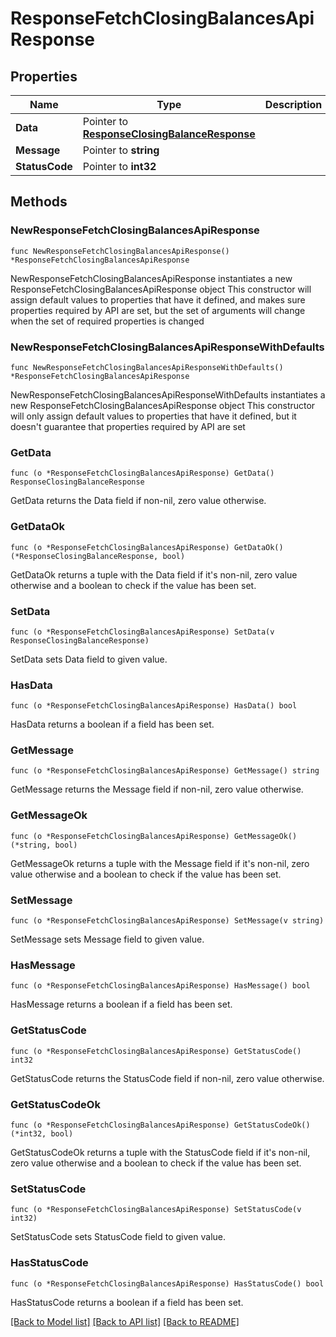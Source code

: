 # ResponseFetchClosingBalancesApiResponse

## Properties

Name | Type | Description | Notes
------------ | ------------- | ------------- | -------------
**Data** | Pointer to [**ResponseClosingBalanceResponse**](ResponseClosingBalanceResponse.md) |  | [optional] 
**Message** | Pointer to **string** |  | [optional] 
**StatusCode** | Pointer to **int32** |  | [optional] 

## Methods

### NewResponseFetchClosingBalancesApiResponse

`func NewResponseFetchClosingBalancesApiResponse() *ResponseFetchClosingBalancesApiResponse`

NewResponseFetchClosingBalancesApiResponse instantiates a new ResponseFetchClosingBalancesApiResponse object
This constructor will assign default values to properties that have it defined,
and makes sure properties required by API are set, but the set of arguments
will change when the set of required properties is changed

### NewResponseFetchClosingBalancesApiResponseWithDefaults

`func NewResponseFetchClosingBalancesApiResponseWithDefaults() *ResponseFetchClosingBalancesApiResponse`

NewResponseFetchClosingBalancesApiResponseWithDefaults instantiates a new ResponseFetchClosingBalancesApiResponse object
This constructor will only assign default values to properties that have it defined,
but it doesn't guarantee that properties required by API are set

### GetData

`func (o *ResponseFetchClosingBalancesApiResponse) GetData() ResponseClosingBalanceResponse`

GetData returns the Data field if non-nil, zero value otherwise.

### GetDataOk

`func (o *ResponseFetchClosingBalancesApiResponse) GetDataOk() (*ResponseClosingBalanceResponse, bool)`

GetDataOk returns a tuple with the Data field if it's non-nil, zero value otherwise
and a boolean to check if the value has been set.

### SetData

`func (o *ResponseFetchClosingBalancesApiResponse) SetData(v ResponseClosingBalanceResponse)`

SetData sets Data field to given value.

### HasData

`func (o *ResponseFetchClosingBalancesApiResponse) HasData() bool`

HasData returns a boolean if a field has been set.

### GetMessage

`func (o *ResponseFetchClosingBalancesApiResponse) GetMessage() string`

GetMessage returns the Message field if non-nil, zero value otherwise.

### GetMessageOk

`func (o *ResponseFetchClosingBalancesApiResponse) GetMessageOk() (*string, bool)`

GetMessageOk returns a tuple with the Message field if it's non-nil, zero value otherwise
and a boolean to check if the value has been set.

### SetMessage

`func (o *ResponseFetchClosingBalancesApiResponse) SetMessage(v string)`

SetMessage sets Message field to given value.

### HasMessage

`func (o *ResponseFetchClosingBalancesApiResponse) HasMessage() bool`

HasMessage returns a boolean if a field has been set.

### GetStatusCode

`func (o *ResponseFetchClosingBalancesApiResponse) GetStatusCode() int32`

GetStatusCode returns the StatusCode field if non-nil, zero value otherwise.

### GetStatusCodeOk

`func (o *ResponseFetchClosingBalancesApiResponse) GetStatusCodeOk() (*int32, bool)`

GetStatusCodeOk returns a tuple with the StatusCode field if it's non-nil, zero value otherwise
and a boolean to check if the value has been set.

### SetStatusCode

`func (o *ResponseFetchClosingBalancesApiResponse) SetStatusCode(v int32)`

SetStatusCode sets StatusCode field to given value.

### HasStatusCode

`func (o *ResponseFetchClosingBalancesApiResponse) HasStatusCode() bool`

HasStatusCode returns a boolean if a field has been set.


[[Back to Model list]](../README.md#documentation-for-models) [[Back to API list]](../README.md#documentation-for-api-endpoints) [[Back to README]](../README.md)


